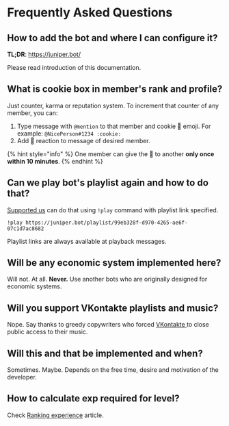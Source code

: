 # Frequently Asked Questions

## How to add the bot and where I can configure it?

**TL;DR**: [https://juniper.bot/ ](https://juniper.bot/)

 Please read introduction of this documentation.

## What is cookie box in member's rank and profile?

Just counter, karma or reputation system. To increment that counter of any member, you can:

1. Type message with `@mention` to that member and cookie 🍪 emoji. For example: `@NicePerson#1234 :cookie:`
2. Add 🍪 reaction to message of desired member.

{% hint style="info" %}
 One member can give the 🍪 to another **only once within 10 minutes**.
{% endhint %}

## Can we play bot's playlist again and how to do that?

 [Supported us](https://juniper.bot/donate) can do that using `!play` command with playlist link specified.

```text
!play https://juniper.bot/playlist/99eb328f-d970-4265-ae6f-07c1d7ac8682
```

Playlist links are always available at playback messages.

## Will be any economic system implemented here?

Will not. At all. **Never.** Use another bots who are originally designed for economic systems.

## Will you support VKontakte playlists and music?

 Nope. Say thanks to greedy copywriters who forced [VKontakte ](https://vk.com/)to close public access to their music.

## Will this and that be implemented and when?

Sometimes. Maybe. Depends on the free time, desire and motivation of the developer.

## How to calculate exp required for level?

Check [Ranking experience](ranking-exp.md) article.



